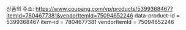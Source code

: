 상품의 주소: https://www.coupang.com/vp/products/5399368467?itemId=7804677381&vendorItemId=75094652246
data-product-id = 5399368467
item-id = 7804677381
vendorItemId = 75094652246
